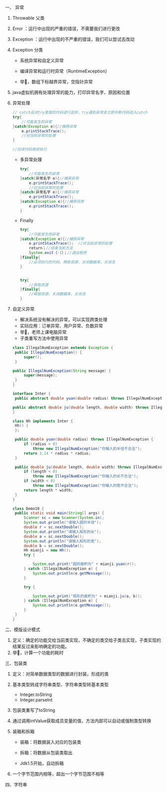 一、 异常

1. Throwable 父类

2. Error ：运行中出现的严重的错误，不需要我们进行更改

3. Exception ：运行中出现的不严重的错误，我们可以尝试去改动

4. Exception 分类

   * 系统异常和自定义异常

   * 编译异常和运行时异常（RuntimeException）
   * 举🌰，数组下标越界异常，空指针异常

5. java虚拟机拥有处理异常的能力，打印异常名字、原因和位置

6. 异常处理

   ```java
   // catch会对try里面的代码进行监听，try遇到异常会立即中断代码进入catch
   try{
       //可能发生的异常
   }catch(Exception e){//捕获异常
       e.printStackTrace();
       //对当前异常的处理
   }
   
   //后续代码继续执行
   ```

   * 多异常处理

     ```java
     try{
         //可能发生的异常
     }catch(异常名字 e){//捕获异常
         e.printStackTrace(); 
         //对当前异常的处理
     }catch(异常名字 e){//捕获异常
         e.printStackTrace();
     }catch(Exception e){//捕获异常
         e.printStackTrace();
     }
     ```

   * Finally

     ```java
     try{
         //可能发生的异常
     }catch(Exception e){//捕获异常
         e.printStackTrace();  //对当前异常的处理
         return；//结束当前方法
         System.exit（-1）；//退出程序
     }finally{
         //必须执行的代码，释放资源，关闭数据库，关闭流
     }
     
     
     try{
         //获取资源
     }finally{
         //释放资源，关闭数据库，关闭流
     }
     ```

7. 自定义异常
   * 解决系统没有解决的异常，可以实现跨类处理
   * 实际应用：订单异常、用户异常、负数异常
   * 举🌰，老师上课电脑异常
   * 子类重写方法中使用异常   

   ```java
   class IllegalNumException extends Exception {
   	public IllegalNumException() {
   		super();
   	}
   
   public IllegalNumException(String message) {
   		super(message);
   	}
   }
   
   interface Inter {
   	public abstract double yuan(double radius) throws IllegalNumException;
   
   public abstract double ju(double length, double width) throws IllegalNumException;
   }
   
   class Hh implements Inter {
   	Hh() {
   	};
   
   	public double yuan(double radius) throws IllegalNumException {
   		if (radius < 0)
   			throw new IllegalNumException("你输入的半径不合法");
   		return 3.14 * radius * radius;
   	}
   
   	public double ju(double length, double width) throws IllegalNumException {
   		if (length < 0)
   			throw new IllegalNumException("你输入的长不合法");
   		if (width < 0)
   			throw new IllegalNumException("你输入的宽不合法");
   		return length * width;
   	}
   }
   
   class Demo10 {
   	public static void main(String[] args) {
   		Scanner sc = new Scanner(System.in);
   		System.out.println("请输入圆的半径");
   		double r = sc.nextDouble();
   		System.out.println("请输入矩形的长");
   		double a = sc.nextDouble();
   		System.out.println("请输入矩形的宽");
   		double b = sc.nextDouble();
   		Hh mianji = new Hh();
   		try {
   
   			System.out.print("圆的面积为" + mianji.yuan(r));
   		} catch (IllegalNumException e) {
   			System.out.println(e.getMessage());
   		}
   
   		try {
   
   			System.out.print("矩形的面积为" + mianji.ju(a, b));
   		} catch (IllegalNumException e) {
   			System.out.println(e.getMessage());
   		}
   	}
   }
   ```

   



二、模版设计模式

1. 定义：确定的功能交给当前类实现，不确定的类交给子类去实现，子类实现的结果反过来影响确定的功能。
2. 举🌰，计算一个功能的耗时



三、包装类

1. 定义：对简单数据类型的数据进行封装，形成的类

2. 基本类型转成字符串类型、字符串类型转基本类型

   * Integer.toString
   * Integer.parseInt

3. 包装类重写了toString

4. 通过调用intValue获取成员变量的值，方法内部可以自动或强制类型转换

5. 装箱和拆箱

   * 装箱：将数据装入对应的包装类

   * 拆箱：将数据从包装类取出

   * Jdk1.5开始，自动拆箱

6. 一个字节范围内相等，超出一个字节范围不相等



四、字符串